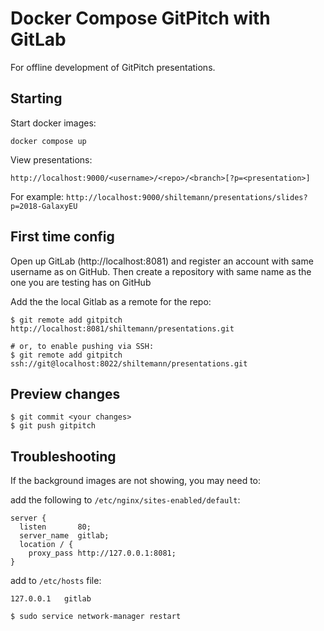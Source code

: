 # Docker Compose GitPitch with GitLab

For offline development of GitPitch presentations.

## Starting

Start docker images:

```
docker compose up
```

View presentations:

```
http://localhost:9000/<username>/<repo>/<branch>[?p=<presentation>]
```

For example: `http://localhost:9000/shiltemann/presentations/slides?p=2018-GalaxyEU`


## First time config

Open up GitLab (http://localhost:8081) and register an account with same username as
on GitHub. Then create a repository with same name as the one you are testing has on GitHub

Add the the local Gitlab as a remote for the repo:

```
$ git remote add gitpitch http://localhost:8081/shiltemann/presentations.git

# or, to enable pushing via SSH:
$ git remote add gitpitch ssh://git@localhost:8022/shiltemann/presentations.git
```

## Preview changes

```
$ git commit <your changes>
$ git push gitpitch
```

## Troubleshooting 

If the background images are not showing, you may need to:

add the following to `/etc/nginx/sites-enabled/default`:

```
server {
  listen       80;
  server_name  gitlab;
  location / {
    proxy_pass http://127.0.0.1:8081;
} 
```
 
add to `/etc/hosts` file:

```
127.0.0.1   gitlab
```

```bash
$ sudo service network-manager restart
```
